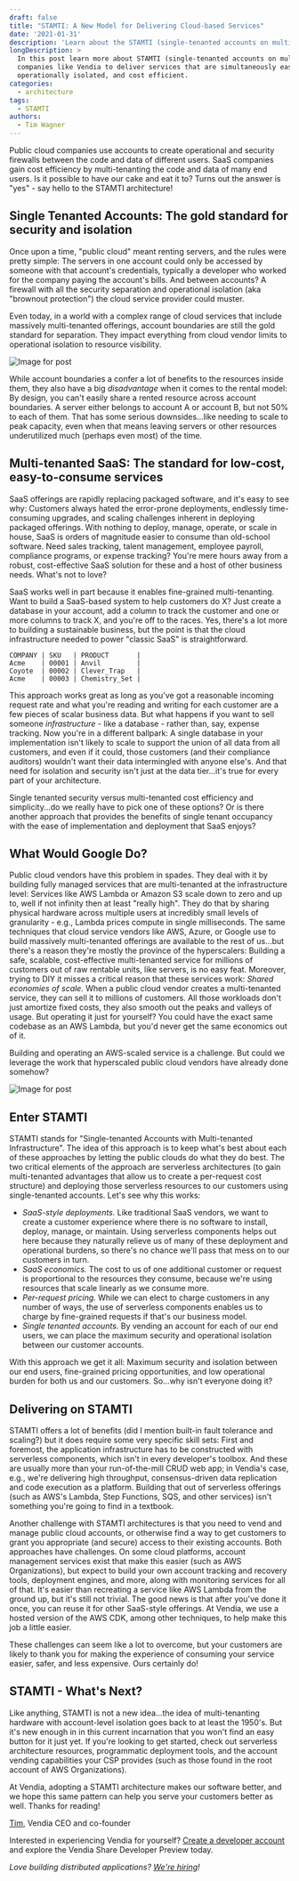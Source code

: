 ```yaml
---
draft: false
title: "STAMTI: A New Model for Delivering Cloud-based Services"
date: '2021-01-31'
description: 'Learn about the STAMTI (single-tenanted accounts on multi-tenanted infrastructure) model'
longDescription: >
  In this post learn more about STAMTI (single-tenanted accounts on multi-tenanted infrastructure) and how it enables
  companies like Vendia to deliver services that are simultaneously easy for customers to adopt and use while still being secure,
  operationally isolated, and cost efficient.
categories:
  - architecture
tags:
  - STAMTI
authors:
  - Tim Wagner
---
```


Public cloud companies use accounts to create operational and security firewalls between the code and data of different users. SaaS companies gain cost efficiency by multi-tenanting the code and data of many end users. Is it possible to have our cake and eat it to? Turns out the answer is "yes" - say hello to the STAMTI
architecture!

## Single Tenanted Accounts: The gold standard for security and isolation

Once upon a time, "public cloud" meant renting servers, and the rules were pretty simple: The servers in one account could only be accessed by someone with that account's credentials, typically a developer who worked for the company paying the account's bills. And between accounts? A firewall with all the security separation and operational isolation (aka "brownout protection") the cloud service provider could muster.

Even today, in a world with a complex range of cloud services that include massively multi-tenanted offerings, account boundaries are still the gold standard for separation. They impact everything from cloud vendor limits to operational isolation to resource visibility.

![Image for post](https://d24nhiikxn5jns.cloudfront.net/images/STAMTI%20Blog%20Images%201.png)

While account boundaries a confer a lot of benefits to the resources inside them, they also have a big _disadvantage_ when it comes to the rental model: By design, you can't easily share a rented resource across account boundaries. A server either belongs to account A or account B, but not 50% to each of them. That has some serious downsides...like needing to scale to peak capacity, even when that means leaving servers or other resources underutilized much (perhaps even most) of the time.

## Multi-tenanted SaaS: The standard for low-cost, easy-to-consume services

SaaS offerings are rapidly replacing packaged software, and it's easy to see why: Customers always hated the error-prone deployments, endlessly time-consuming upgrades, and scaling challenges inherent in deploying packaged offerings. With nothing to deploy, manage, operate, or scale in house, SaaS is orders of magnitude easier to consume than old-school software. Need sales tracking, talent management, employee payroll, compliance programs, or expense tracking? You're mere hours away from a robust, cost-effective SaaS solution for these and a host of other business needs. What's not to love?

SaaS works well in part because it enables fine-grained multi-tenanting. Want to build a SaaS-based system to help customers do X? Just create a database in your account, add a column to track the customer and one or more columns to track X, and you're off to the races. Yes, there's a lot more to building a sustainable business, but the point is that the cloud infrastructure needed to power "classic SaaS" is straightforward.

```
COMPANY | SKU   | PRODUCT       |
Acme    | 00001 | Anvil         |
Coyote  | 00002 | Clever_Trap   |
Acme    | 00003 | Chemistry_Set |
```

This approach works great as long as you've got a reasonable incoming request rate and what you're reading and writing for each customer are a few pieces of scalar business data. But what happens if you want to sell someone _infrastructure_ - like a database - rather than, say, expense tracking.
Now you're in a different ballpark: A single database in your implementation isn't likely to scale to support the union of all data from all customers, and even if it could, those customers (and their compliance auditors) wouldn't want their data intermingled with anyone else's. And that need for isolation and security isn't just at the data tier...it's true for every part of your architecture.

Single tenanted security versus multi-tenanted cost efficiency and simplicity...do we really have to pick one of these options? Or is there another approach that provides the benefits of single tenant occupancy with the ease of implementation and deployment that SaaS enjoys?


## What Would Google Do?

Public cloud vendors have this problem in spades. They deal with it by building fully managed services that are multi-tenanted at the infrastructure level: Services like AWS Lambda or Amazon S3 scale down to zero and up to, well if not infinity then at least "really high". They do that by sharing physical hardware across multiple users at incredibly small levels of granularity - e.g., Lambda prices compute in single milliseconds. The same techniques that cloud service vendors like AWS, Azure, or Google use to build massively multi-tenanted offerings are available to the rest of us...but there's a reason they're mostly the province of the hyperscalers: Building a safe, scalable, cost-effective multi-tenanted service for millions of customers out of raw rentable units, like servers, is no easy feat. Moreover, trying to DIY it misses a critical reason that these services work: _Shared economies of scale._ When a public cloud vendor creates a multi-tenanted service, they can sell it to millions of customers. All those workloads don't just amortize fixed costs, they also smooth out the peaks and valleys of usage. But operating it just for yourself? You could have the exact same codebase as an AWS Lambda, but you'd never get the same economics out of it.

Building and operating an AWS-scaled service is a challenge. But could we leverage the work that hyperscaled public cloud vendors have already done somehow?

![Image for post](https://d24nhiikxn5jns.cloudfront.net/images/STAMTI%20Blog%20Image%202.png)

## Enter STAMTI

STAMTI stands for "Single-tenanted Accounts with Multi-tenanted Infrastructure". The idea of this approach is to keep what's best about each of these approaches by letting the public clouds do what they do best. The two critical elements of the approach are serverless architectures (to gain multi-tenanted advantages that allow us to create a per-request cost structure) and deploying those serverless resources to our customers using single-tenanted accounts. Let's see why this works:

* _SaaS-style deployments._ Like traditional SaaS vendors, we want to create a customer experience where there is no software to install, deploy, manage, or maintain. Using serverless components helps out here because they naturally relieve us of many of these deployment and operational burdens, so there's no chance we'll pass that mess on to our customers in turn.
* _SaaS economics._ The cost to us of one additional customer or request is proportional to the resources they consume, because we're using resources that scale linearly as we consume more.
* _Per-request pricing._ While we can elect to charge customers in any number of ways, the use of serverless components enables us to charge by fine-grained requests if that's our business model.
* _Single tenanted accounts._ By vending an account for each of our end users, we can place the maximum security and operational isolation between our customer accounts.

With this approach we get it all: Maximum security and isolation between our end users, fine-grained pricing opportunities, and low operational burden for both us and our customers. So...why isn't everyone doing it?

## Delivering on STAMTI

STAMTI offers a lot of benefits (did I mention built-in fault tolerance and scaling?) but it does require some very specific skill sets: First and foremost, the application infrastructure has to be constructed with serverless components, which isn't in every developer's toolbox. And these are usually more than your run-of-the-mill CRUD web app; in Vendia's case, e.g., we're delivering high throughput, consensus-driven data replication and code execution as a platform. Building that out of serverless offerings (such as AWS's Lambda, Step Functions, SQS, and other services) isn't something you're going to find in a textbook.

Another challenge with STAMTI architectures is that you need to vend and manage public cloud accounts, or otherwise find a way to get customers to grant you appropriate (and secure) access to their existing accounts. Both approaches have challenges. On some cloud platforms, account management services exist that make this easier (such as AWS Organizations), but expect to build your own account tracking and recovery tools, deployment engines, and more, along with monitoring services for all of that. It's easier than recreating a service like AWS Lambda from the ground up, but it's still not trivial. The good news is that after you've done it once, you can reuse it for other SaaS-style offerings. At Vendia, we use a hosted version of the AWS CDK, among other techniques, to help make this job a little easier.

These challenges can seem like a lot to overcome, but your customers are likely to thank you for making the experience of consuming your service easier, safer, and less expensive. Ours certainly do!

## STAMTI - What's Next?

Like anything, STAMTI is not a new idea...the idea of multi-tenanting hardware with account-level isolation goes back to at least the 1950's. But it's new enough in in this current incarnation that you won't find an easy button for it just yet. If you're looking to get started, check out serverless architecture resources, programmatic deployment tools, and the account vending capabilities your CSP provides (such as those found in the root account of AWS Organizations).

At Vendia, adopting a STAMTI architecture makes our software better, and we hope this same pattern can help you serve your customers better as well. Thanks for reading!

[Tim](https://www.linkedin.com/in/timawagner/), Vendia CEO and co-founder

Interested in experiencing Vendia for yourself? [Create a developer account](https://vendia.com/sign-up) and explore the Vendia Share Developer Preview today.

_Love building distributed applications?_ [_We're hiring_](http://jobs.vendia.net)_!_

